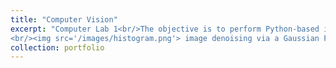 ```yaml
---
title: "Computer Vision"
excerpt: "Computer Lab 1<br/>The objective is to perform Python-based image processing operations, image analysis and image filtering.Image Processing operations include converting the colour image into grayscale channels, computing the histograms for the grayscale images, applying the histogram equalisation to the grayscale images,
<br/><img src='/images/histogram.png'> image denoising via a Gaussian Filter, <img src='/images/gaussianfilter.png'> implementing own 3x3 Sobel filter to perform edge detection, <img src='/images/sobel.png'> performing forward/backward mapping and inverse warping method i.e. bilinear interpolation to rotate images. <img src='/images/rotation.png'>"
collection: portfolio
---
```



